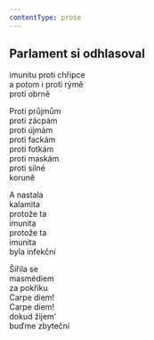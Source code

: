 ```yaml
---
contentType: prose
---
```


<section>

## Parlament si odhlasoval

imunitu proti chřipce  
a potom i proti rýmě  
proti obrně

Proti průjmům  
proti zácpám  
proti újmám  
proti fackám  
proti fotkám  
proti maskám  
proti silné  
koruně

A nastala  
kalamita  
protože ta  
imunita  
protože ta  
imunita  
byla infekční

Šířila se  
masmédiem  
za pokřiku  
Carpe diem!  
Carpe diem!  
dokud žijem’  
buďme zbyteční

</section>
